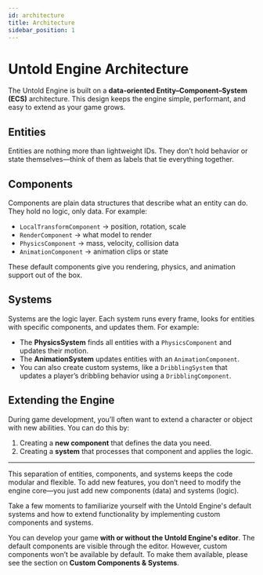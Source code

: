 ```yaml
---
id: architecture
title: Architecture 
sidebar_position: 1
---
```


# Untold Engine Architecture

The Untold Engine is built on a **data-oriented Entity–Component–System (ECS)** architecture. This design keeps the engine simple, performant, and easy to extend as your game grows.  

## Entities  
Entities are nothing more than lightweight IDs. They don’t hold behavior or state themselves—think of them as labels that tie everything together.  

## Components  
Components are plain data structures that describe what an entity can do. They hold no logic, only data. For example:  

- `LocalTransformComponent` → position, rotation, scale  
- `RenderComponent` → what model to render  
- `PhysicsComponent` → mass, velocity, collision data  
- `AnimationComponent` → animation clips or state  

These default components give you rendering, physics, and animation support out of the box.  

## Systems  
Systems are the logic layer. Each system runs every frame, looks for entities with specific components, and updates them. For example:  

- The **PhysicsSystem** finds all entities with a `PhysicsComponent` and updates their motion.  
- The **AnimationSystem** updates entities with an `AnimationComponent`.  
- You can also create custom systems, like a `DribblingSystem` that updates a player’s dribbling behavior using a `DribblingComponent`.  

## Extending the Engine  
During game development, you’ll often want to extend a character or object with new abilities. You can do this by:  

1. Creating a **new component** that defines the data you need.  
2. Creating a **system** that processes that component and applies the logic.  

---

This separation of entities, components, and systems keeps the code modular and flexible. To add new features, you don’t need to modify the engine core—you just add new components (data) and systems (logic).  

Take a few moments to familiarize yourself with the Untold Engine's default systems and how to extend functionality by implementing custom components and systems.

You can develop your game **with or without the Untold Engine's editor**. The default components are visible through the editor. However, custom components won’t be available by default. To make them available, please see the section on **Custom Components & Systems**.  

